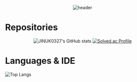 <div align="center">
  
  ![header](https://capsule-render.vercel.app/api?type=waving&color=gradient&customColorList=5,2,3,5,30&height=250&section=header&text=RWD0327&fontSize=80&fontAlignY=40)
  
</div>
  <h1>Repositories</h1>
<div align="center">
  
  ![JINUK0327's GitHub stats](https://github-readme-stats.vercel.app/api?username=RWD0327&hide=contribs&show_icons=true&theme=tokyonight) [![Solved.ac Profile](http://mazassumnida.wtf/api/v2/generate_badge?boj=kjw4620)](https://solved.ac/kjw4620/)
  
</div>
  <h1>Languages & IDE</h1>
<div>
  
  ![Top Langs](https://github-readme-stats.vercel.app/api/top-langs/?username=RWD0327&langs_count=5&layout=donut&hide_border=true&size_weight=1&count_weight=1&theme=tokyonight)
  
</div>
